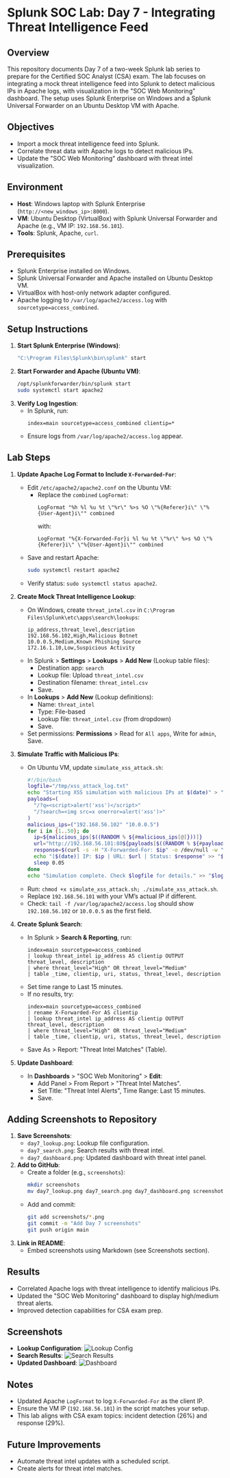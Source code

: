 # Splunk SOC Lab: Day 7 - Integrating Threat Intelligence Feed

## Overview
This repository documents Day 7 of a two-week Splunk lab series to prepare for the Certified SOC Analyst (CSA) exam. The lab focuses on integrating a mock threat intelligence feed into Splunk to detect malicious IPs in Apache logs, with visualization in the "SOC Web Monitoring" dashboard. The setup uses Splunk Enterprise on Windows and a Splunk Universal Forwarder on an Ubuntu Desktop VM with Apache.

## Objectives
- Import a mock threat intelligence feed into Splunk.
- Correlate threat data with Apache logs to detect malicious IPs.
- Update the "SOC Web Monitoring" dashboard with threat intel visualization.

## Environment
- **Host**: Windows laptop with Splunk Enterprise (`http://<new_windows_ip>:8000`).
- **VM**: Ubuntu Desktop (VirtualBox) with Splunk Universal Forwarder and Apache (e.g., VM IP: `192.168.56.101`).
- **Tools**: Splunk, Apache, `curl`.

## Prerequisites
- Splunk Enterprise installed on Windows.
- Splunk Universal Forwarder and Apache installed on Ubuntu Desktop VM.
- VirtualBox with host-only network adapter configured.
- Apache logging to `/var/log/apache2/access.log` with `sourcetype=access_combined`.

## Setup Instructions
1. **Start Splunk Enterprise (Windows)**:
   ```bash
   "C:\Program Files\Splunk\bin\splunk" start
   ```
2. **Start Forwarder and Apache (Ubuntu VM)**:
   ```bash
   /opt/splunkforwarder/bin/splunk start
   sudo systemctl start apache2
   ```
3. **Verify Log Ingestion**:
   - In Splunk, run:
     ```spl
     index=main sourcetype=access_combined clientip=*
     ```
   - Ensure logs from `/var/log/apache2/access.log` appear.

## Lab Steps
1. **Update Apache Log Format to Include `X-Forwarded-For`**:
   - Edit `/etc/apache2/apache2.conf` on the Ubuntu VM:
     - Replace the `combined` `LogFormat`:
       ```
       LogFormat "%h %l %u %t \"%r\" %>s %O \"%{Referer}i\" \"%{User-Agent}i\"" combined
       ```
       with:
       ```
       LogFormat "%{X-Forwarded-For}i %l %u %t \"%r\" %>s %O \"%{Referer}i\" \"%{User-Agent}i\"" combined
       ```
   - Save and restart Apache:
     ```bash
     sudo systemctl restart apache2
     ```
   - Verify status: `sudo systemctl status apache2`.

2. **Create Mock Threat Intelligence Lookup**:
   - On Windows, create `threat_intel.csv` in `C:\Program Files\Splunk\etc\apps\search\lookups`:
     ```
     ip_address,threat_level,description
     192.168.56.102,High,Malicious Botnet
     10.0.0.5,Medium,Known Phishing Source
     172.16.1.10,Low,Suspicious Activity
     ```
   - In Splunk > **Settings** > **Lookups** > **Add New** (Lookup table files):
     - Destination app: `search`
     - Lookup file: Upload `threat_intel.csv`
     - Destination filename: `threat_intel.csv`
     - Save.
   - In **Lookups** > **Add New** (Lookup definitions):
     - Name: `threat_intel`
     - Type: File-based
     - Lookup file: `threat_intel.csv` (from dropdown)
     - Save.
   - Set permissions: **Permissions** > Read for `All apps`, Write for `admin`, Save.

3. **Simulate Traffic with Malicious IPs**:
   - On Ubuntu VM, update `simulate_xss_attack.sh`:
     ```bash
     #!/bin/bash
     logfile="/tmp/xss_attack_log.txt"
     echo "Starting XSS simulation with malicious IPs at $(date)" > "$logfile"
     payloads=(
       "/?q=<script>alert('xss')</script>"
       "/?search=<img src=x onerror=alert('xss')>"
     )
     malicious_ips=("192.168.56.102" "10.0.0.5")
     for i in {1..50}; do
       ip=${malicious_ips[$((RANDOM % ${#malicious_ips[@]}))]}
       url="http://192.168.56.101:80${payloads[$((RANDOM % ${#payloads[@]}))]}"
       response=$(curl -s -H "X-Forwarded-For: $ip" -o /dev/null -w "%{http_code}" "$url")
       echo "[$(date)] IP: $ip | URL: $url | Status: $response" >> "$logfile"
       sleep 0.05
     done
     echo "Simulation complete. Check $logfile for details." >> "$logfile"
     ```
   - Run: `chmod +x simulate_xss_attack.sh; ./simulate_xss_attack.sh`.
   - Replace `192.168.56.101` with your VM’s actual IP if different.
   - Check: `tail -f /var/log/apache2/access.log` should show `192.168.56.102` or `10.0.0.5` as the first field.

4. **Create Splunk Search**:
   - In Splunk > **Search & Reporting**, run:
     ```spl
     index=main sourcetype=access_combined
     | lookup threat_intel ip_address AS clientip OUTPUT threat_level, description
     | where threat_level="High" OR threat_level="Medium"
     | table _time, clientip, uri, status, threat_level, description
     ```
   - Set time range to Last 15 minutes.
   - If no results, try:
     ```spl
     index=main sourcetype=access_combined
     | rename X-Forwarded-For AS clientip
     | lookup threat_intel ip_address AS clientip OUTPUT threat_level, description
     | where threat_level="High" OR threat_level="Medium"
     | table _time, clientip, uri, status, threat_level, description
     ```
   - Save As > Report: "Threat Intel Matches" (Table).

5. **Update Dashboard**:
   - In **Dashboards** > "SOC Web Monitoring" > **Edit**:
     - Add Panel > From Report > "Threat Intel Matches".
     - Set Title: "Threat Intel Alerts", Time Range: Last 15 minutes.
     - Save.

## Adding Screenshots to Repository
1. **Save Screenshots**:
   - `day7_lookup.png`: Lookup file configuration.
   - `day7_search.png`: Search results with threat intel.
   - `day7_dashboard.png`: Updated dashboard with threat intel panel.
2. **Add to GitHub**:
   - Create a folder (e.g., `screenshots`):
     ```bash
     mkdir screenshots
     mv day7_lookup.png day7_search.png day7_dashboard.png screenshots/
     ```
   - Add and commit:
     ```bash
     git add screenshots/*.png
     git commit -m "Add Day 7 screenshots"
     git push origin main
     ```
3. **Link in README**:
   - Embed screenshots using Markdown (see Screenshots section).

## Results
- Correlated Apache logs with threat intelligence to identify malicious IPs.
- Updated the "SOC Web Monitoring" dashboard to display high/medium threat alerts.
- Improved detection capabilities for CSA exam prep.

## Screenshots
- **Lookup Configuration**:
  ![Lookup Config](screenshots/day7_lookup.png)
- **Search Results**:
  ![Search Results](screenshots/day7_search.png)
- **Updated Dashboard**:
  ![Dashboard](screenshots/day7_dashboard.png)

## Notes
- Updated Apache `LogFormat` to log `X-Forwarded-For` as the client IP.
- Ensure the VM IP (`192.168.56.101`) in the script matches your setup.
- This lab aligns with CSA exam topics: incident detection (26%) and response (29%).

## Future Improvements
- Automate threat intel updates with a scheduled script.
- Create alerts for threat intel matches.